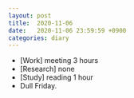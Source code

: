 ```yaml
---
layout: post
title:  2020-11-06
date:   2020-11-06 23:59:59 +0900
categories: diary
---
```


- [Work] meeting 3 hours
- [Research] none
- [Study] reading 1 hour
- Dull Friday.
